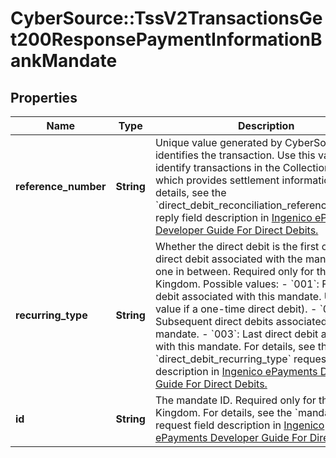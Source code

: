 # CyberSource::TssV2TransactionsGet200ResponsePaymentInformationBankMandate

## Properties
Name | Type | Description | Notes
------------ | ------------- | ------------- | -------------
**reference_number** | **String** | Unique value generated by CyberSource that identifies the transaction. Use this value to identify transactions in the Collections Report, which provides settlement information.  For details, see the &#x60;direct_debit_reconciliation_reference_number&#x60; reply field description in [Ingenico ePayments Developer Guide For Direct Debits.](https://apps.cybersource.com/library/documentation/dev_guides/Ingenico_ePayments_Dev/html/wwhelp/wwhimpl/js/html/wwhelp.htm)  | [optional] 
**recurring_type** | **String** | Whether the direct debit is the first or last direct debit associated with the mandate, or one in between. Required only for the United Kingdom. Possible values: - &#x60;001&#x60;: First direct debit associated with this mandate. Use this value if a one-time direct debit). - &#x60;002&#x60;: Subsequent direct debits associated with this mandate. - &#x60;003&#x60;: Last direct debit associated with this mandate.  For details, see the &#x60;direct_debit_recurring_type&#x60; request field description in [Ingenico ePayments Developer Guide For Direct Debits.](https://apps.cybersource.com/library/documentation/dev_guides/Ingenico_ePayments_Dev/html/wwhelp/wwhimpl/js/html/wwhelp.htm)  | [optional] 
**id** | **String** | The mandate ID. Required only for the United Kingdom.  For details, see the &#x60;mandate_id&#x60; request field description in [Ingenico ePayments Developer Guide For Direct Debits.](https://apps.cybersource.com/library/documentation/dev_guides/Ingenico_ePayments_Dev/html/wwhelp/wwhimpl/js/html/wwhelp.htm)  | [optional] 



